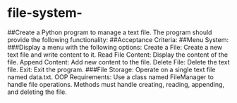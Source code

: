 # file-system-
##Create a Python program to manage a text file. The program should provide the following functionality:
##Acceptance Criteria:
##Menu System:
###Display a menu with the following options:
Create a File: Create a new text file and write content to it.
Read File Content: Display the content of the file.
Append Content: Add new content to the file.
Delete File: Delete the text file.
Exit: Exit the program.
###File Storage:
Operate on a single text file named data.txt.
OOP Requirements:
Use a class named FileManager to handle file operations.
Methods must handle creating, reading, appending, and deleting the file.

